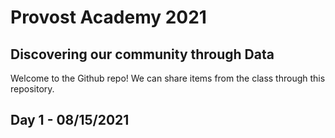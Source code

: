 # Provost Academy 2021
## Discovering our community through Data

Welcome to the Github repo! We can share items from the class through this repository.  

## Day 1 - 08/15/2021

